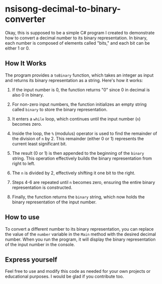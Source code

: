 # nsisong-decimal-to-binary-converter

Okay, this is supposed to be a simple C# program I created to demonstrate how to convert a decimal number to its binary representation. In binary, each number is composed of elements called "bits," and each bit can be either 1 or 0.

## How It Works

The program provides a `toBinary` function, which takes an integer as input and returns its binary representation as a string. Here's how it works:

1. If the input number is 0, the function returns "0" since 0 in decimal is also 0 in binary.

2. For non-zero input numbers, the function initializes an empty string called `binary` to store the binary representation.

3. It enters a `while` loop, which continues until the input number (`n`) becomes zero.

4. Inside the loop, the `%` (modulus) operator is used to find the remainder of the division of `n` by 2. This remainder (either 0 or 1) represents the current least significant bit.

5. The result (0 or 1) is then appended to the beginning of the `binary` string. This operation effectively builds the binary representation from right to left.

6. The `n` is divided by 2, effectively shifting it one bit to the right.

7. Steps 4-6 are repeated until `n` becomes zero, ensuring the entire binary representation is constructed.

8. Finally, the function returns the `binary` string, which now holds the binary representation of the input number.

## How to use

To convert a different number to its binary representation, you can replace the value of the `number` variable in the `Main` method with the desired decimal number. When you run the program, it will display the binary representation of the input number in the console.

## Express yourself

Feel free to use and modify this code as needed for your own projects or educational purposes. I would be glad if you contribute too.